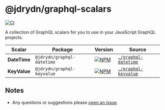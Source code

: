 # @jdrydn/graphql-scalars

[![CI](https://github.com/jdrydn/graphql-scalars/actions/workflows/ci.yml/badge.svg)](https://github.com/jdrydn/graphql-scalars/actions/workflows/ci.yml)

A collection of GraphQL scalars for you to use in your JavaScript GraphQL projects.

Scalar | Package | Version | Source
---- | ---- | ---- | ----
**DateTime** | `@jdrydn/graphql-datetime` | [![NPM](https://badge.fury.io/js/@jdrydn%2Fgraphql-datetime.svg)](https://npm.im/@jdrydn/graphql-datetime) | [`./graphql-datetime`](./graphql-datetime/README.md)
**KeyValue** | `@jdrydn/graphql-keyvalue` | [![NPM](https://badge.fury.io/js/@jdrydn%2Fgraphql-keyvalue.svg)](https://npm.im/@jdrydn/graphql-keyvalue) | [`./graphql-keyvalue`](./graphql-keyvalue/README.md)

## Notes

- Any questions or suggestions please [open an issue](https://github.com/jdrydn/graphql-scalars/issues).
